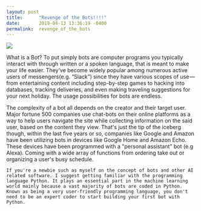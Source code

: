 ```yaml
---
layout: post
title:      "Revenge of the Bots!!!!"
date:       2019-04-13 13:36:19 -0400
permalink:  revenge_of_the_bots
---
```



![](https://cdn-images-1.medium.com/max/1600/0*ZyJbgXVQGAEyO6i1.png)


   What is a Bot? To put simply bots are computer programs you typically interact with through written or a spoken language, that is meant to make your life easier. They’ve become widely popular among numerous active users of messengers(e.g. “Slack”) since they have various scopes of use — from entertaining content including step-by-step games to hacking into databases, tracking deliveries, and even making traveling suggestions for your next holiday. The usage possibilities for bots are endless.

  The complexity of a bot all depends on the creator and their target user. Major fortune 500 companies use chat-bots on their online platforms as a way to help users navigate the site while collecting information on the said user, based on the content they view. That's just the tip of the iceberg though, within the last five years or so, companies like Google and Amazon have been utilizing bots in devices like Google Home and Amazon Echo. These devices have been programmed with a "personal assistant" bot (e.g Alexa). Coming with a wide array of functions from ordering take out or organizing a user's busy schedule.
	
	If you're a newbie such as myself on the concept of bots and other AI related software. I suggest getting familiar with the programming language Python. It plays an essential part in the machine learning world mainly because a vast majority of bots are coded in Python. Known as being a very user-friendly programming language, you don't need to be an expert coder to start building your first bot with Python.

